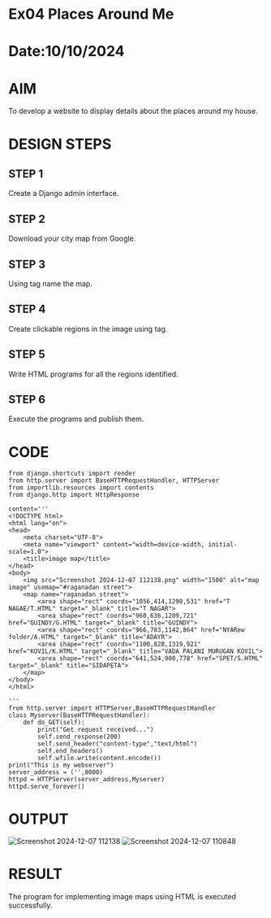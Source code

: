 # Ex04 Places Around Me
# Date:10/10/2024
# AIM
To develop a website to display details about the places around my house.

# DESIGN STEPS
## STEP 1
Create a Django admin interface.

## STEP 2
Download your city map from Google.

## STEP 3
Using <map> tag name the map.

## STEP 4
Create clickable regions in the image using <area> tag.

## STEP 5
Write HTML programs for all the regions identified.

## STEP 6
Execute the programs and publish them.

# CODE
~~~
from django.shortcuts import render
from http.server import BaseHTTPRequestHandler, HTTPServer
from importlib.resources import contents
from django.http import HttpResponse

content='''
<!DOCTYPE html>
<html lang="en">
<head>
    <meta charset="UTF-8">
    <meta name="viewport" content="width=device-width, initial-scale=1.0">
    <title>image map</title>
</head>
<body>
    <img src="Screenshot 2024-12-07 112138.png" width="1500" alt="map image" usemap="#raganadan street">
    <map name="raganadan street">
        <area shape="rect" coords="1056,414,1290,531" href="T NAGAE/T.HTML" target="_blank" title="T NAGAR">
        <area shape="rect" coords="960,636,1209,721" href="GUINDY/G.HTML" target="_blank" title="GUINDY">
        <area shape="rect" coords="966,783,1142,864" href="NYARew folder/A.HTML" target="_blank" title="ADAYR">
        <area shape="rect" coords="1100,828,1319,921" href="KOVIL/K.HTML" target="_blank" title="VADA PALANI MURUGAN KOVIL">
        <area shape="rect" coords="641,524,900,778" href="SPET/S.HTML" target="_blank" title="SIDAPETA">
    </map>
</body>
</html>

'''
from http.server import HTTPServer,BaseHTTPRequestHandler
class Myserver(BaseHTTPRequestHandler):
    def do_GET(self):
        print("Get request received...")
        self.send_response(200)
        self.send_header("content-type","text/html")
        self.end_headers()
        self.wfile.write(content.encode())
print("This is my webserver")
server_address = ('',8000)
httpd = HTTPServer(server_address,Myserver)
httpd.serve_forever()
~~~
# OUTPUT
![Screenshot 2024-12-07 112138](https://github.com/user-attachments/assets/8ff9b344-fd57-4dda-a3ae-c0e69ad04a65)
![Screenshot 2024-12-07 110848](https://github.com/user-attachments/assets/f8bc7f61-c886-4607-9fba-e73c11840db5)

# RESULT
The program for implementing image maps using HTML is executed successfully.
